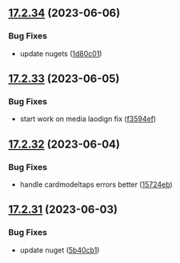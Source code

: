 ## [17.2.34](https://github.com/phandcock/GrampsView/compare/v17.2.33...v17.2.34) (2023-06-06)


### Bug Fixes

* update nugets ([1d80c01](https://github.com/phandcock/GrampsView/commit/1d80c01903f0987f980ab77f8370fe1748ca6ba3))



## [17.2.33](https://github.com/phandcock/GrampsView/compare/v17.2.32...v17.2.33) (2023-06-05)


### Bug Fixes

* start work on media laodign fix ([f3594ef](https://github.com/phandcock/GrampsView/commit/f3594efb2bbf00cb5768580b486000f27ec684dd))



## [17.2.32](https://github.com/phandcock/GrampsView/compare/v17.2.31...v17.2.32) (2023-06-04)


### Bug Fixes

* handle cardmodeltaps errors better ([15724eb](https://github.com/phandcock/GrampsView/commit/15724eba8ed5457c70662ffa1629ae24a538c515))



## [17.2.31](https://github.com/phandcock/GrampsView/compare/v17.2.30...v17.2.31) (2023-06-03)


### Bug Fixes

* update nuget ([5b40cb1](https://github.com/phandcock/GrampsView/commit/5b40cb1c8f6b72316ee231cf71c04ad9807e9173))



